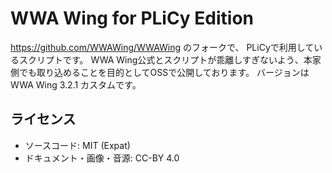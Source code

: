 # WWA Wing for PLiCy Edition

https://github.com/WWAWing/WWAWing のフォークで、 PLiCyで利用しているスクリプトです。
WWA Wing公式とスクリプトが乖離しすぎないよう、本家側でも取り込めることを目的としてOSSで公開しております。
バージョンはWWA Wing 3.2.1 カスタムです。


## ライセンス
- ソースコード: MIT (Expat) 
- ドキュメント・画像・音源: CC-BY 4.0
